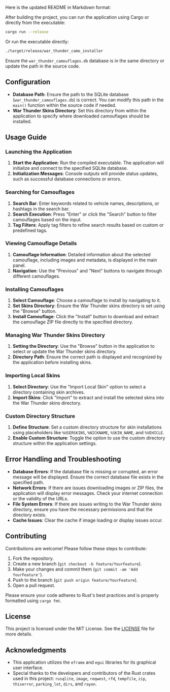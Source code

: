Here is the updated README in Markdown format:

After building the project, you can run the application using Cargo or directly from the executable:
```bash
cargo run --release
```
Or run the executable directly:
```bash
./target/release/war_thunder_camo_installer
```
Ensure the `war_thunder_camouflages.db` database is in the same directory or update the path in the source code.

## Configuration

* **Database Path**: Ensure the path to the SQLite database (`war_thunder_camouflages.db`) is correct. You can modify this path in the `main()` function within the source code if needed.
* **War Thunder Skins Directory**: Set this directory from within the application to specify where downloaded camouflages should be installed.

## Usage Guide

### Launching the Application

1. **Start the Application**: Run the compiled executable. The application will initialize and connect to the specified SQLite database.
2. **Initialization Messages**: Console outputs will provide status updates, such as successful database connections or errors.

### Searching for Camouflages

1. **Search Bar**: Enter keywords related to vehicle names, descriptions, or hashtags in the search bar.
2. **Search Execution**: Press "Enter" or click the "Search" button to filter camouflages based on the input.
3. **Tag Filters**: Apply tag filters to refine search results based on custom or predefined tags.

### Viewing Camouflage Details

1. **Camouflage Information**: Detailed information about the selected camouflage, including images and metadata, is displayed in the main panel.
2. **Navigation**: Use the "Previous" and "Next" buttons to navigate through different camouflages.

### Installing Camouflages

1. **Select Camouflage**: Choose a camouflage to install by navigating to it.
2. **Set Skins Directory**: Ensure the War Thunder skins directory is set using the "Browse" button.
3. **Install Camouflage**: Click the "Install" button to download and extract the camouflage ZIP file directly to the specified directory.

### Managing War Thunder Skins Directory

1. **Setting the Directory**: Use the "Browse" button in the application to select or update the War Thunder skins directory.
2. **Directory Path**: Ensure the correct path is displayed and recognized by the application before installing skins.

### Importing Local Skins

1. **Select Directory**: Use the "Import Local Skin" option to select a directory containing skin archives.
2. **Import Skins**: Click "Import" to extract and install the selected skins into the War Thunder skins directory.

### Custom Directory Structure

1. **Define Structure**: Set a custom directory structure for skin installations using placeholders like `%USERSKINS`, `%NICKNAME`, `%SKIN_NAME`, and `%VEHICLE`.
2. **Enable Custom Structure**: Toggle the option to use the custom directory structure within the application settings.

## Error Handling and Troubleshooting

* **Database Errors**: If the database file is missing or corrupted, an error message will be displayed. Ensure the correct database file exists in the specified path.
* **Network Errors**: If there are issues downloading images or ZIP files, the application will display error messages. Check your internet connection or the validity of the URLs.
* **File System Errors**: If there are issues writing to the War Thunder skins directory, ensure you have the necessary permissions and that the directory exists.
* **Cache Issues**: Clear the cache if image loading or display issues occur.

## Contributing

Contributions are welcome! Please follow these steps to contribute:

1. Fork the repository.
2. Create a new branch (`git checkout -b feature/YourFeature`).
3. Make your changes and commit them (`git commit -am 'Add YourFeature'`).
4. Push to the branch (`git push origin feature/YourFeature`).
5. Open a pull request.

Please ensure your code adheres to Rust's best practices and is properly formatted using `cargo fmt`.

## License

This project is licensed under the MIT License. See the [LICENSE](LICENSE) file for more details.

## Acknowledgments

* This application utilizes the `eframe` and `egui` libraries for its graphical user interface.
* Special thanks to the developers and contributors of the Rust crates used in this project: `rusqlite`, `image`, `reqwest`, `rfd`, `tempfile`, `zip`, `thiserror`, `parking_lot`, `dirs`, and `rayon`.
